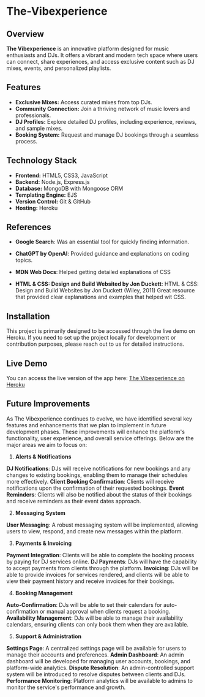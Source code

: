 # The-Vibexperience

## Overview

**The Vibexperience** is an innovative platform designed for music enthusiasts and DJs. It offers a vibrant and modern tech space where users can connect, share experiences, and access exclusive content such as DJ mixes, events, and personalized playlists.

## Features

- **Exclusive Mixes:** Access curated mixes from top DJs.
- **Community Connection:** Join a thriving network of music lovers and professionals.
- **DJ Profiles:** Explore detailed DJ profiles, including experience, reviews, and sample mixes.
- **Booking System:** Request and manage DJ bookings through a seamless process.

## Technology Stack

- **Frontend:** HTML5, CSS3, JavaScript 
- **Backend:** Node.js, Express.js
- **Database:** MongoDB with Mongoose ORM
- **Templating Engine:** EJS
- **Version Control:** Git & GitHub
- **Hosting:** Heroku

## References

- **Google Search**: Was an essential tool for quickly finding information.

- **ChatGPT by OpenAI**: Provided guidance and explanations on coding topics.

- **MDN Web Docs**: Helped getting detailed explanations of CSS

- **HTML & CSS: Design and Build Websited by Jon Duckett**: HTML & CSS: Design and Build Websites by Jon Duckett (Wiley, 2011) Great resource that provided clear explanations and examples that helped wit CSS. 

## Installation

This project is primarily designed to be accessed through the live demo on Heroku. If you need to set up the project locally for development or contribution purposes, please reach out to us for detailed instructions.

## Live Demo

You can access the live version of the app here: [The Vibexperience on Heroku](https://the-vibexperience-f7b30e48c10f.herokuapp.com/)

## Future Improvements 

As The Vibexperience continues to evolve, we have identified several key features and enhancements that we plan to implement in future development phases. These improvements will enhance the platform's functionality, user experience, and overall service offerings. Below are the major areas we aim to focus on:

1. **Alerts & Notifications**

**DJ Notifications**: DJs will receive notifications for new bookings and any changes to existing bookings, enabling them to manage their schedules more effectively.
**Client Booking Confirmation**: Clients will receive notifications upon the confirmation of their requested bookings.
**Event Reminders**: Clients will also be notified about the status of their bookings and receive reminders as their event dates approach.

2. **Messaging System**

**User Messaging**: A robust messaging system will be implemented, allowing users to view, respond, and create new messages within the platform.

3. **Payments & Invoicing**

**Payment Integration**: Clients will be able to complete the booking process by paying for DJ services online.
**DJ Payments**: DJs will have the capability to accept payments from clients through the platform.
**Invoicing**: DJs will be able to provide invoices for services rendered, and clients will be able to view their payment history and receive invoices for their bookings.

4. **Booking Management**

**Auto-Confirmation**: DJs will be able to set their calendars for auto-confirmation or manual approval when clients request a booking.
**Availability Management**: DJs will be able to manage their availability calendars, ensuring clients can only book them when they are available.

5. **Support & Administration**

**Settings Page**: A centralized settings page will be available for users to manage their accounts and preferences.
**Admin Dashboard**: An admin dashboard will be developed for managing user accounts, bookings, and platform-wide analytics.
**Dispute Resolution**: An admin-controlled support system will be introduced to resolve disputes between clients and DJs.
**Performance Monitoring**: Platform analytics will be available to admins to monitor the service's performance and growth.